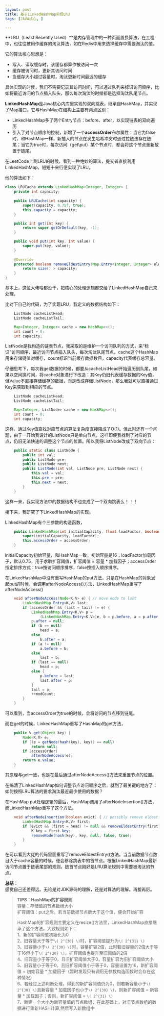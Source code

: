 ```yaml
---
layout: post
title: 基于LinkedHashMap实现LRU
tags: [JAVA核心, ]

---
```


**LRU（Least Recently Used）**是内存管理中的一种页面置换算法，在工程中，也往往被用作缓存的淘汰算法，如在Redis中用来选择缓存中需要淘汰的值。  

它的算法核心思想是：
+ 写入、读取缓存时，该缓存都算作被访问一次  
+ 缓存被访问时，更新其访问时间  
+ 当缓存大小超过容量时，淘汰更新时间最远的缓存  

具体实现的时候，我们不需要记录其访问时间，可以通过队列来标识访问顺序，比如将最近访问的节点插入队头，那么每次淘汰的时候都是选择淘汰队尾节点。  

**LinkedHashMap**是Java核心内库里实现的双向跳表，继承自HashMap，并实现了Map接口。它与HashMap在结构上主要有两点区别：
+ LinkedHashMap多了两个Entry节点：before、after，以实现链表的双向遍历  
+ 引入了对节点顺序的控制，新增了一个**accessOrder**布尔属性：当它为false时，和HashMap一样，新插入的节点在发生哈希冲突时通过拉链法存在链尾；当它为true时，每次访问（get\put）某个节点时，都会将这个节点重新放置于链尾。  

在LeetCode上刷LRU的时候，看到一种绝妙的算法，提交者直接利用LinkedHashMap，短短十来行便实现了LRU。  

他的算法如下：
```java
class LRUCache extends LinkedHashMap<Integer, Integer> {
    private int capacity;
    
    public LRUCache(int capacity) {
        super(capacity, 0.75f, true);
        this.capacity = capacity;
    }

    public int get(int key) {
        return super.getOrDefault(key, -1);
    }

    public void put(int key, int value) {
        super.put(key, value);
    }
    
    @Override
    protected boolean removeEldestEntry(Map.Entry<Integer, Integer> eldest) {
        return size() > capacity;
    }
}
```

基本上，这位大佬啥都没干，把核心的处理逻辑都交给了LinkedHashMap自己来处理。  

比对下自己的代码，为了实现LRU，我定义的数据结构如下：
```java
    ListNode cacheListHead;
    ListNode cacheListTail;

    Map<Integer, Integer> cache = new HashMap<>();
    int count = 0;
    int capacity;
```
ListNode是我构造的链表节点，我采取的是维护一个访问队列的方式，来“标识”访问顺序，最近访问节点插入队头，每次淘汰队尾节点。cache这个HashMap用来存储键值对缓存，count标识当前缓存数据数目，capacity代表缓存总容量。  

仔细思考下，每次我get数据的时候，都要从cacheListHead开始遍历到队尾，如果以空间换时间，将cache对象进行下改造：其Key仍旧代表缓存数据的Key值，但Value不直接存储缓存的数据，而是改成存储ListNode，那么我就可以直接通过Key来获取到相应的节点。
```java
    ListNode cacheListHead;
    ListNode cacheListTail;

    Map<Integer, ListNode> cache = new HashMap<>();
    int count = 0;
    int capacity;
```

这样，通过Key值查找对应节点的算法复杂度直接降成了O(1)。但此时还有一个问题，由于一开始我设计的ListNode只是单向节点，这样即便我找到了对应的节点，仍旧无法快速的调整这个节点的位置。所以我将ListNode改成了双向节点：
```java
    public static class ListNode {
        public int val;
        public ListNode pre;
        public ListNode next;
        public ListNode(int val, ListNode pre, ListNode next) {
            this.val = val;
            this.pre = pre;
            this.next = next;
        }
    }
```
这样一来，我实现方法中的数据结构不也变成了一个双向跳表么！！！  

接下来，我研究了下LinkedHashMap的实现。  

LinkedHashMap有个三参数的构造函数，
```java
    public LinkedHashMap(int initialCapacity, float loadFactor, boolean accessOrder) {
        super(initialCapacity, loadFactor);
        this.accessOrder = accessOrder;
    }
```
initialCapacity初始容量，和HashMap一致，初始容量是16；loadFactor加载因子，默认0.75，用于求取扩容阈值，扩容阈值 = 容量 * 加载因子；accessOrder指定排序方式：true按访问顺序排序，false按插入顺序排序。  

在LinkedHashMap中没有重写HashMap的put方法，只是在HashMap的对象发起put的时候，会调用afterNodeAccess()方法，LinkedHashMap重写了afterNodeAccess()
```java
    void afterNodeAccess(Node<K,V> e) { // move node to last
        LinkedHashMap.Entry<K,V> last;
        if (accessOrder && (last = tail) != e) {
            LinkedHashMap.Entry<K,V> p =
                (LinkedHashMap.Entry<K,V>)e, b = p.before, a = p.after;
            p.after = null;
            if (b == null)
                head = a;
            else
                b.after = a;
            if (a != null)
                a.before = b;
            else
                last = b;
            if (last == null)
                head = p;
            else {
                p.before = last;
                last.after = p;
            }
            tail = p;
            ++modCount;
        }
    }
```
可以看到，当accessOrder为true的时候，会将访问的节点移到链尾。  

而在get的时候，LinkedHashMap重写了HashMap的get方法，
```java
    public V get(Object key) {
        Node<K,V> e;
        if ((e = getNode(hash(key), key)) == null)
            return null;
        if (accessOrder)
            afterNodeAccess(e);
        return e.value;
    }
```
其原理与get一致，也是在最后通过afterNodeAccess()方法来重置节点的位置。  

在搞清了LinkedHashMap如何调整节点访问顺序之后，就到了最关键的地方了：如何按照LRU算法的要求淘汰最近最少使用的数据？  

在HashMap put处理逻辑的最后，HashMap调用了afterNodeInsertion()方法，而LinkedHashMap重写了这个方法。
```java
    void afterNodeInsertion(boolean evict) { // possibly remove eldest
        LinkedHashMap.Entry<K,V> first;
        if (evict && (first = head) != null && removeEldestEntry(first)) {
            K key = first.key;
            removeNode(hash(key), key, null, false, true);
        }
    }
```
在可以看到大佬的代码里面重写了removeEldestEntry()方法。当当前数据节点数目大于cache容量的时候，便会移除跳表中的首节点。根据LinkedHashMap最新访问节点置于链表尾部的规则，链首节点刚好是LRU算法规则中需要被淘汰的节点。

**总结：**  
感觉自己还差得远。无论是对JDK源码的理解，还是对算法的理解。再接再厉。

> **TIPS：HashMap的扩容规则**  
> 容量：存储值的节点数组大小  
> 扩容阈值：put之后，若当前数据节点数大于这个值，便会开始扩容  
>   
> HashMap的扩容规则主要定义在resize()方法里，LinkedHashMap直接继承了这个方法，大致规则如下：  
> 1、新的扩容阈值初始化为0  
> 2、旧容量大于等于`\( 2^{30} \)`时，扩容阈值提升为`\( 2^{31} \)`  
> 3、旧容量小于`\( 2^{30} \)`时，容量扩容2倍，此时若旧容量的2倍大于等于16但小于`\( 2^{30} \)`，扩容阈值也提升至旧阈值的2倍  
> 4、旧容量小于等于0，且旧扩容阈值大于0，容量扩容为旧扩容阈值大小  
> 5、旧容量小于等于0，且旧扩容阈值小于等于0，容量设置为16，新扩容阈值 = 初始容量 * 加载因子（暂时发现只有调用无参数构造函数时会存在这种情况）  
> 6、若经过上述判断处理，得到的新扩容阈值仍为0，则若新容量小于`\( 2^{30} \)`且新容量 * 加载因子也小于`\( 2^{30} \)`，则新扩容阈值 = 新容量 * 加载因子；否则，新扩容阈值 = `\( 2^{31} \)`  
> 7、新建一个大小为新容量值的节点数组，在此基础上，对旧节点数组的数据进行重新HASH计算,然后写入新数组中  